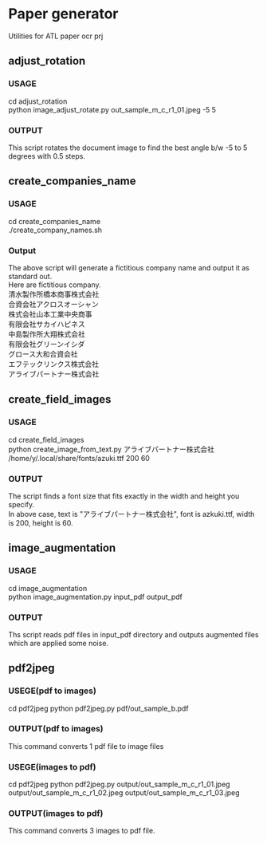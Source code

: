 # Paper generator
Utilities for ATL paper ocr prj


## **adjust_rotation**
### USAGE
cd adjust_rotation  
python image_adjust_rotate.py  out_sample_m_c_r1_01.jpeg -5 5

### OUTPUT
This script rotates the document image to find the best angle b/w -5 to 5 degrees with 0.5 steps.

## **create_companies_name**
### USAGE
cd create_companies_name  
./create_company_names.sh  

### Output
The above script will generate a fictitious company name and output it as standard out.   
Here are fictitious company.  
清水製作所橋本商事株式会社  
合資会社アクロスオーシャン  
株式会社山本工業中央商事  
有限会社サカイハピネス  
中島製作所大翔株式会社  
有限会社グリーンイシダ  
グロース大和合資会社  
エフテックリンクス株式会社  
アライブパートナー株式会社


## **create_field_images**

### USAGE
cd create_field_images  
python create_image_from_text.py アライブパートナー株式会社 /home/y/.local/share/fonts/azuki.ttf 200 60

### OUTPUT
The script finds a font size that fits exactly in the width and height you specify.  
In above case, text is "アライブパートナー株式会社", font is azkuki.ttf, width is 200, height is 60.  

## **image_augmentation**

### USAGE
cd image_augmentation  
python image_augmentation.py input_pdf output_pdf

### OUTPUT
Ths script reads pdf files in input_pdf directory and outputs augmented files which are applied some noise. 


  
## **pdf2jpeg**

### USEGE(pdf to images)
cd pdf2jpeg
python pdf2jpeg.py pdf/out_sample_b.pdf  

### OUTPUT(pdf to images)
This command converts 1 pdf file to image files  

### USEGE(images to pdf)
cd pdf2jpeg
python pdf2jpeg.py output/out_sample_m_c_r1_01.jpeg output/out_sample_m_c_r1_02.jpeg output/out_sample_m_c_r1_03.jpeg

### OUTPUT(images to pdf)
This command converts 3 images to pdf file.



